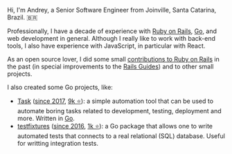 Hi, I'm Andrey, a Senior Software Engineer from Joinville, Santa Catarina,
Brazil. 🇧🇷

Professionally, I have a decade of experience with [Ruby on Rails][rails],
[Go][go], and web development in general.
Although I really like to work with back-end tools, I also have experience with
JavaScript, in particular with React.

As an open source lover, I did some small
[contributions to Ruby on Rails][railscontributions] in the past
(in special improvements to the [Rails Guides][railsguides]) and to other
small projects.

I also created some Go projects, like:

- [Task][task] ([since 2017](https://github.com/go-task/task/commit/39e60d6278648d0e02c2bca830ad63cacbf60538), [9k ⭐](https://star-history.com/#go-task/task)):
  a simple automation tool that can be used to automate boring tasks related to
  development, testing, deployment and more. Written in [Go][go].
- [testfixtures][testfixtures] ([since 2016](https://github.com/go-testfixtures/testfixtures/commit/cd0d0838e5f07eda645a05ee1824e29763fdf434), [1k ⭐](https://star-history.com/#go-testfixtures/testfixtures)):
  a Go package that allows one to write automated tests that connects to a real
  relational (SQL) database. Useful for writting integration tests.

[rails]: https://rubyonrails.org/
[go]: https://go.dev/
[react]: https://react.dev/
[railscontributions]: https://contributors.rubyonrails.org/contributors/andrey-nering/commits
[railsguides]: https://guides.rubyonrails.org/
[task]: https://github.com/go-task/task
[testfixtures]: https://github.com/go-testfixtures/testfixtures
[jobscore]: https://www.jobscore.com/
